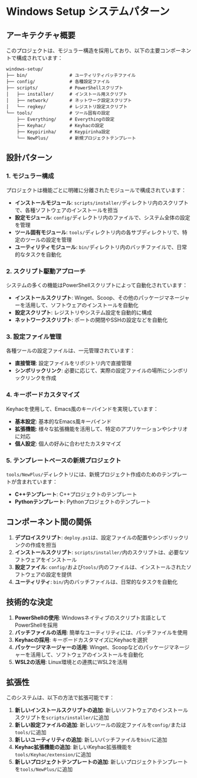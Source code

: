 # Windows Setup システムパターン

## アーキテクチャ概要

このプロジェクトは、モジュラー構造を採用しており、以下の主要コンポーネントで構成されています：

```
windows-setup/
├── bin/                # ユーティリティバッチファイル
├── config/             # 各種設定ファイル
├── scripts/            # PowerShellスクリプト
│   ├── installer/      # インストール用スクリプト
│   ├── network/        # ネットワーク設定スクリプト
│   └── regkey/         # レジストリ設定スクリプト
└── tools/              # ツール固有の設定
    ├── Everything/     # Everythingの設定
    ├── Keyhac/         # Keyhacの設定
    ├── Keypirinha/     # Keypirinha設定
    └── NewPlus/        # 新規プロジェクトテンプレート
```

## 設計パターン

### 1. モジュラー構成

プロジェクトは機能ごとに明確に分離されたモジュールで構成されています：

- **インストールモジュール**: `scripts/installer/`ディレクトリ内のスクリプトで、各種ソフトウェアのインストールを担当
- **設定モジュール**: `config/`ディレクトリ内のファイルで、システム全体の設定を管理
- **ツール固有モジュール**: `tools/`ディレクトリ内の各サブディレクトリで、特定のツールの設定を管理
- **ユーティリティモジュール**: `bin/`ディレクトリ内のバッチファイルで、日常的なタスクを自動化

### 2. スクリプト駆動アプローチ

システムの多くの機能はPowerShellスクリプトによって自動化されています：

- **インストールスクリプト**: Winget、Scoop、その他のパッケージマネージャーを活用して、ソフトウェアのインストールを自動化
- **設定スクリプト**: レジストリやシステム設定を自動的に構成
- **ネットワークスクリプト**: ポートの開閉やSSHの設定などを自動化

### 3. 設定ファイル管理

各種ツールの設定ファイルは、一元管理されています：

- **直接管理**: 設定ファイルをリポジトリ内で直接管理
- **シンボリックリンク**: 必要に応じて、実際の設定ファイルの場所にシンボリックリンクを作成

### 4. キーボードカスタマイズ

Keyhacを使用して、Emacs風のキーバインドを実現しています：

- **基本設定**: 基本的なEmacs風キーバインド
- **拡張機能**: 様々な拡張機能を活用して、特定のアプリケーションやシナリオに対応
- **個人設定**: 個人の好みに合わせたカスタマイズ

### 5. テンプレートベースの新規プロジェクト

`tools/NewPlus/`ディレクトリには、新規プロジェクト作成のためのテンプレートが含まれています：

- **C++テンプレート**: C++プロジェクトのテンプレート
- **Pythonテンプレート**: Pythonプロジェクトのテンプレート

## コンポーネント間の関係

1. **デプロイスクリプト**: `deploy.ps1`は、設定ファイルの配置やシンボリックリンクの作成を担当
2. **インストールスクリプト**: `scripts/installer/`内のスクリプトは、必要なソフトウェアをインストール
3. **設定ファイル**: `config/`および`tools/`内のファイルは、インストールされたソフトウェアの設定を提供
4. **ユーティリティ**: `bin/`内のバッチファイルは、日常的なタスクを自動化

## 技術的な決定

1. **PowerShellの使用**: Windowsネイティブのスクリプト言語としてPowerShellを採用
2. **バッチファイルの活用**: 簡単なユーティリティには、バッチファイルを使用
3. **Keyhacの採用**: キーボードカスタマイズにKeyhacを選択
4. **パッケージマネージャーの活用**: Winget、Scoopなどのパッケージマネージャーを活用して、ソフトウェアのインストールを自動化
5. **WSL2の活用**: Linux環境との連携にWSL2を活用

## 拡張性

このシステムは、以下の方法で拡張可能です：

1. **新しいインストールスクリプトの追加**: 新しいソフトウェアのインストールスクリプトを`scripts/installer/`に追加
2. **新しい設定ファイルの追加**: 新しいツールの設定ファイルを`config/`または`tools/`に追加
3. **新しいユーティリティの追加**: 新しいバッチファイルを`bin/`に追加
4. **Keyhac拡張機能の追加**: 新しいKeyhac拡張機能を`tools/Keyhac/extension/`に追加
5. **新しいプロジェクトテンプレートの追加**: 新しいプロジェクトテンプレートを`tools/NewPlus/`に追加
